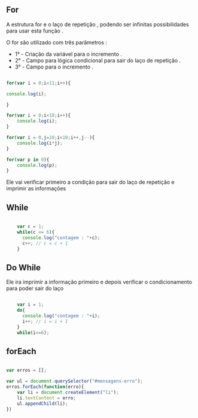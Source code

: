 

## For

<p> A estrutura for e o laço de repetição , podendo ser infinitas possibilidades para usar esta função . </p>

<p> O for são utilizado com três parâmetros :</p>

* 1° - Criação da variável para o incremento .
* 2° - Campo para lógica condicional para sair do laço de repetição .
* 3° - Campo para o incremento .

```javascript 

for(var i = 0;i<11;i++){

console.log(i);

}

for(var i = 0;i<10;i++){
    console.log(i);
}

for(var i = 0,j=10;i<10;i++,j--){
    console.log(i*j);
}

for(var p in 0){
    console.log(p);
}

```

<p> Ele vai verificar primeiro a condição para sair do laço de repetição e imprimir as informações </p>


## While

```javascript 

    var c = 1;
    while(c <= 6){
      console.log("contagem : "+c);
      c++; // c = c + 1
    }

```
## Do While

<p> Ele ira imprimir a informação primeiro e depois verificar o condicionamento para poder sair do laço </p>

```javascript 

    var i = 1;
    do{
      console.log("contagem : "+i);
      i++; // i = i + 1
    }
    while(i<=6);

```

## forEach

```javascript

var erros = [];

var ul = document.querySelector("#mensagens-erro");
erros.forEach(function(erro){
    var li = document.createElement("li");
    li.textContent = erro;
    ul.appendChild(li);
})

```